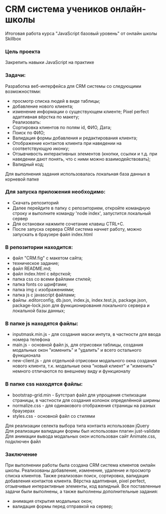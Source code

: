 # CRM система учеников онлайн-школы 
Итоговая работа курса "JavaScript базовый уровень" от онлайн школы Skillbox

### Цель проекта
Закрепить навыки JavaScript на практике

### Задачи: 
Разработка веб-интерфейса для CRM системы со следующими возможностями: 
- просмотр списка людей в виде таблицы;
- добавление нового клиента;
- изменение информации о существующем клиенте;
Pixel perfect адаптивная вёрстка по макету; <br>
Реализовать:
- Сортировка клиентов по полям id, ФИО, Дата;
- Поиск по ФИО;
- Валидация формы добавления и редактирования клиента;
- Отображение контактов клиента при наведении на соответствующую иконку;
- Отзывчивость интерактивных элементов (кнопки, ссылки и т.д. при наведении дают понять, что с ними можно взаимодействовать);
- Валидный код;

Для выполнения задания использовалась локальная база данных в корневой папке  <br>
### Для запуска приложения необходимо:
- Cкачать репозиторий
- Далее перейдите в папку с репозиторием, откройте командную строку и выполните команду 'node index', запустится локальный сервер
- Для остановки нажмите сочетание клавиш CTRL+C.
- После запуска сервера CRM система начнет работу, можно запускать в браузере файл index.html

### В репозитории находится:
- файл "CRM.fig" с макетом сайта;
- техническое задание;
- файл README.md;
- файл index.html с вёрсткой;
- папка css со всеми файлами стилей;
- папка fonts со шрифтами;
- папка img с изображениями;
- папка js с javascript файлами;
- файлы .editorconfig, db.json, index.js, index.test.js, package.json, package-lock.json для функционирования локального сервера и локальной базы данных;

### В папке js находятся файлы:
- inputmask.min.js - для создания маски инпута, в частности для ввода номера телефона
- main.js - основной файл js, для отрисовки таблицы, создания модальных окон "изменить" и "удалить" и всего остального функционала
- new-client.js - для отдельной отрисовки модального окна создания нового клиента, т.к. модальные окна "новый клиент" и "изменить" немного отличаются по внешнему виду и функционалу

### В папке css находятся файлы:
- bootstrap-grid.min - Бутстрап файл для упрощения стилизации страницы, в частности для создания колонок определённой ширины
- normalize.css - для одинакового отображения страницы на разных браузерах
- styles.css - основной файл со стилями

Для реализации селекта выбора типа контакта использован jQuery  <br>
Для реализации валидации формы был использован плагин just-validate  <br>
Для анимации вывода модальных окон использован сайт Animate.css, подключен файл  <link rel="stylesheet" href="https://cdnjs.cloudflare.com/ajax/libs/animate.css/4.1.1/animate.min.css"/>  <br>

### Заключение
При выполнении работы была создана CRM система клиентов онлайн школы. Реализованы добавление, изменение, удаление и просмотр списка  клиентов. Также реализован поиск, сортировка, валидация добавления контактов клиента. Вёрстка адаптивная, pixel perfect, отзывчивые интерактивные элементы, код валидный. Все поставленные задачи были выполнены, а также выполнены дополнительные задания:
- анимация открытия модальных окон;
- валидация формы перед отправкой на сервер;

